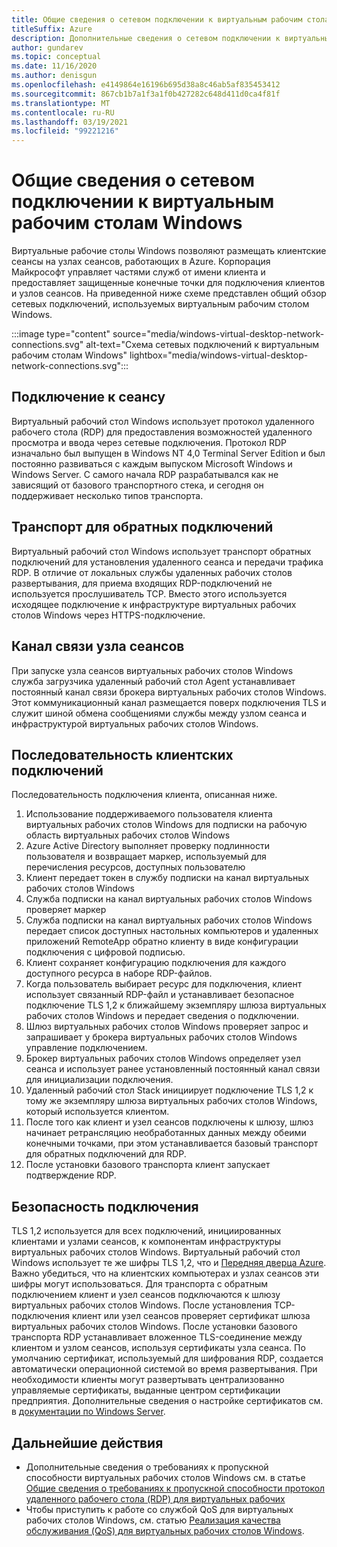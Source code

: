 ```yaml
---
title: Общие сведения о сетевом подключении к виртуальным рабочим столам Windows
titleSuffix: Azure
description: Дополнительные сведения о сетевом подключении к виртуальным рабочим столам Windows
author: gundarev
ms.topic: conceptual
ms.date: 11/16/2020
ms.author: denisgun
ms.openlocfilehash: e4149864e16196b695d38a8c46ab5af835453412
ms.sourcegitcommit: 867cb1b7a1f3a1f0b427282c648d411d0ca4f81f
ms.translationtype: MT
ms.contentlocale: ru-RU
ms.lasthandoff: 03/19/2021
ms.locfileid: "99221216"
---
```

# <a name="understanding-windows-virtual-desktop-network-connectivity"></a>Общие сведения о сетевом подключении к виртуальным рабочим столам Windows

Виртуальные рабочие столы Windows позволяют размещать клиентские сеансы на узлах сеансов, работающих в Azure. Корпорация Майкрософт управляет частями служб от имени клиента и предоставляет защищенные конечные точки для подключения клиентов и узлов сеансов. На приведенной ниже схеме представлен общий обзор сетевых подключений, используемых виртуальным рабочим столом Windows.

:::image type="content" source="media/windows-virtual-desktop-network-connections.svg" alt-text="Схема сетевых подключений к виртуальным рабочим столам Windows" lightbox="media/windows-virtual-desktop-network-connections.svg":::

## <a name="session-connectivity"></a>Подключение к сеансу

Виртуальный рабочий стол Windows использует протокол удаленного рабочего стола (RDP) для предоставления возможностей удаленного просмотра и ввода через сетевые подключения. Протокол RDP изначально был выпущен в Windows NT 4,0 Terminal Server Edition и был постоянно развиваться с каждым выпуском Microsoft Windows и Windows Server. С самого начала RDP разрабатывался как не зависящий от базового транспортного стека, и сегодня он поддерживает несколько типов транспорта.

## <a name="reverse-connect-transport"></a>Транспорт для обратных подключений

Виртуальный рабочий стол Windows использует транспорт обратных подключений для установления удаленного сеанса и передачи трафика RDP. В отличие от локальных службы удаленных рабочих столов развертывания, для приема входящих RDP-подключений не используется прослушиватель TCP. Вместо этого используется исходящее подключение к инфраструктуре виртуальных рабочих столов Windows через HTTPS-подключение.

## <a name="session-host-communication-channel"></a>Канал связи узла сеансов

При запуске узла сеансов виртуальных рабочих столов Windows служба загрузчика удаленный рабочий стол Agent устанавливает постоянный канал связи брокера виртуальных рабочих столов Windows. Этот коммуникационный канал размещается поверх подключения TLS и служит шиной обмена сообщениями службы между узлом сеанса и инфраструктурой виртуальных рабочих столов Windows.

## <a name="client-connection-sequence"></a>Последовательность клиентских подключений

Последовательность подключения клиента, описанная ниже.

1. Использование поддерживаемого пользователя клиента виртуальных рабочих столов Windows для подписки на рабочую область виртуальных рабочих столов Windows
2. Azure Active Directory выполняет проверку подлинности пользователя и возвращает маркер, используемый для перечисления ресурсов, доступных пользователю
3. Клиент передает токен в службу подписки на канал виртуальных рабочих столов Windows
4. Служба подписки на канал виртуальных рабочих столов Windows проверяет маркер
5. Служба подписки на канал виртуальных рабочих столов Windows передает список доступных настольных компьютеров и удаленных приложений RemoteApp обратно клиенту в виде конфигурации подключения с цифровой подписью.
6. Клиент сохраняет конфигурацию подключения для каждого доступного ресурса в наборе RDP-файлов.
7. Когда пользователь выбирает ресурс для подключения, клиент использует связанный RDP-файл и устанавливает безопасное подключение TLS 1,2 к ближайшему экземпляру шлюза виртуальных рабочих столов Windows и передает сведения о подключении.
8. Шлюз виртуальных рабочих столов Windows проверяет запрос и запрашивает у брокера виртуальных рабочих столов Windows управление подключением.
9. Брокер виртуальных рабочих столов Windows определяет узел сеанса и использует ранее установленный постоянный канал связи для инициализации подключения.
10. Удаленный рабочий стол Stack инициирует подключение TLS 1,2 к тому же экземпляру шлюза виртуальных рабочих столов Windows, который используется клиентом.
11. После того как клиент и узел сеансов подключены к шлюзу, шлюз начинает ретрансляцию необработанных данных между обеими конечными точками, при этом устанавливается базовый транспорт для обратных подключений для RDP.
12. После установки базового транспорта клиент запускает подтверждение RDP.

## <a name="connection-security"></a>Безопасность подключения

TLS 1,2 используется для всех подключений, инициированных клиентами и узлами сеансов, к компонентам инфраструктуры виртуальных рабочих столов Windows. Виртуальный рабочий стол Windows использует те же шифры TLS 1,2, что и [Передняя дверца Azure](../frontdoor/front-door-faq.md#what-are-the-current-cipher-suites-supported-by-azure-front-door). Важно убедиться, что на клиентских компьютерах и узлах сеансов эти шифры могут использоваться.
Для транспорта с обратным подключением клиент и узел сеансов подключаются к шлюзу виртуальных рабочих столов Windows. После установления TCP-подключения клиент или узел сеансов проверяет сертификат шлюза виртуальных рабочих столов Windows.
После установки базового транспорта RDP устанавливает вложенное TLS-соединение между клиентом и узлом сеансов, используя сертификаты узла сеанса. По умолчанию сертификат, используемый для шифрования RDP, создается автоматически операционной системой во время развертывания. При необходимости клиенты могут развертывать централизованно управляемые сертификаты, выданные центром сертификации предприятия. Дополнительные сведения о настройке сертификатов см. в [документации по Windows Server](/troubleshoot/windows-server/remote/remote-desktop-listener-certificate-configurations).

## <a name="next-steps"></a>Дальнейшие действия

* Дополнительные сведения о требованиях к пропускной способности виртуальных рабочих столов Windows см. в статье [Общие сведения о требованиях к пропускной способности протокол удаленного рабочего стола (RDP) для виртуальных рабочих](rdp-bandwidth.md)
* Чтобы приступить к работе со службой QoS для виртуальных рабочих столов Windows, см. статью [Реализация качества обслуживания (QoS) для виртуальных рабочих столов Windows](rdp-quality-of-service-qos.md).
